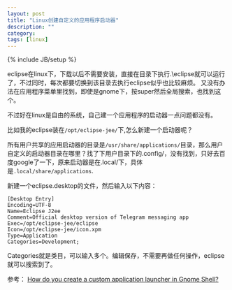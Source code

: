 ```yaml
---
layout: post
title: "Linux创建自定义的应用程序启动器"
description: ""
category:
tags: [linux]
---
```

{% include JB/setup %}

eclipse在linux下，下载以后不需要安装，直接在目录下执行.\eclipse就可以运行了，不过同时，每次都要切换到该目录去执行eclipse似乎也比较麻烦。
又没有办法在应用程序菜单里找到，即使是gnome下，按super然后全局搜索，也找到这个。

不过好在linux是自由的系统，自己建一个应用程序的启动器一点问题都没有。

比如我的eclipse装在```/opt/eclipse-jee/```下,怎么新建一个启动器呢？

所有用户共享的应用启动器的目录是```/usr/share/applications/```目录，那么用户自定义的启动器目录在哪里？找了下用户目录下的.config/，没有找到，只好去百度google了一下，原来启动器是在.local/下，具体是```.local/share/applications```.

新建一个eclipse.desktop的文件，然后输入以下内容：

    [Desktop Entry]
    Encoding=UTF-8
    Name=Eclipse J2ee
    Comment=Official desktop version of Telegram messaging app
    Exec=/opt/eclipse-jee/eclipse
    Icon=/opt/eclipse-jee/icon.xpm
    Type=Application
    Categories=Development;

Categories就是类目，可以输入多个。编辑保存，不需要再做任何操作，eclipse就可以搜索到了。


参考：
[How do you create a custom application launcher in Gnome Shell? ](http://askubuntu.com/questions/112186/how-do-you-create-a-custom-application-launcher-in-gnome-shell)
